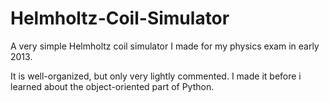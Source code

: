 Helmholtz-Coil-Simulator
========================

A very simple Helmholtz coil simulator I made for my physics exam in early 2013.

 It is well-organized, but only very lightly commented. I made it before i learned about the object-oriented part of Python.
